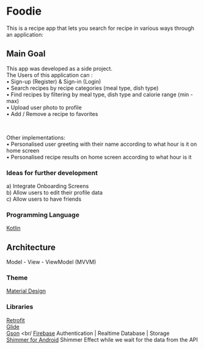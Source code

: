 # Foodie
This is a recipe app that lets you search for recipe in various ways through an application:

## Main Goal

This app was developed as a side project. <br/>
The Users of this application can : <br/>
• Sign-up (Register) & Sign-in (Login) <br/>
• Search recipes by recipe categories (meal type, dish type) <br/>
• Find recipes by filtering by meal type, dish type and calorie range (min - max) <br/>
• Upload user photo to profile <br/>
• Add / Remove a recipe to favorites <br/>

<br/>

Other implementations: <br/>
• Personalised user greeting with their name according to what hour is it on home screen <br/>
• Personalised recipe results on home screen according to what hour is it

### Ideas for further development 

a) Integrate Onboarding Screens <br/>
b) Allow users to edit their profile data <br/>
c) Allow users to have friends <br/>

### Programming Language 

[Kotlin](https://kotlinlang.org/)

## Architecture
Model - View - ViewModel (MVVM)

### Theme 

[Material Design](https://material.io/)

### Libraries
[Retrofit](https://square.github.io/retrofit/) <br/>
[Glide](https://github.com/bumptech/glide) <br/>
[Gson](https://github.com/google/gson) <br/
[Firebase](https://firebase.google.com/) Authentication | Realtime Database | Storage <br>
[Shimmer for Android](https://github.com/facebook/shimmer-android) Shimmer Effect while we wait for the data from the API
